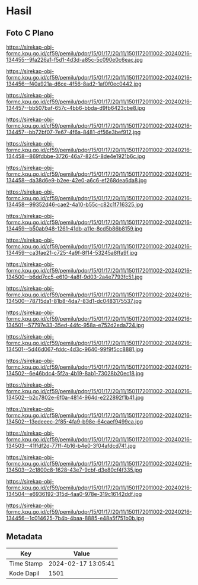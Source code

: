 # Hasil

## Foto C Plano

https://sirekap-obj-formc.kpu.go.id/cf59/pemilu/pdpr/15/01/17/20/11/1501172011002-20240216-134455--9fa226a1-f5d1-4d3d-a85c-5c090e0c6eac.jpg

https://sirekap-obj-formc.kpu.go.id/cf59/pemilu/pdpr/15/01/17/20/11/1501172011002-20240216-134456--f40a921a-d6ce-4f56-8ad2-1af0f0ec0442.jpg

https://sirekap-obj-formc.kpu.go.id/cf59/pemilu/pdpr/15/01/17/20/11/1501172011002-20240216-134457--bb507baf-657c-4bb6-bbda-d9fb6423cbe8.jpg

https://sirekap-obj-formc.kpu.go.id/cf59/pemilu/pdpr/15/01/17/20/11/1501172011002-20240216-134457--bb72bf07-7e67-4f6a-8481-df56e3bef912.jpg

https://sirekap-obj-formc.kpu.go.id/cf59/pemilu/pdpr/15/01/17/20/11/1501172011002-20240216-134458--869fdbbe-3726-46a7-8245-8de4e1921b6c.jpg

https://sirekap-obj-formc.kpu.go.id/cf59/pemilu/pdpr/15/01/17/20/11/1501172011002-20240216-134458--da38d6e9-b2ee-42e0-a6c6-ef268dea6da8.jpg

https://sirekap-obj-formc.kpu.go.id/cf59/pemilu/pdpr/15/01/17/20/11/1501172011002-20240216-134458--99352d46-cae2-4a10-b55c-c82c1f716325.jpg

https://sirekap-obj-formc.kpu.go.id/cf59/pemilu/pdpr/15/01/17/20/11/1501172011002-20240216-134459--b50ab948-1261-41db-a11e-8cd5b86b8159.jpg

https://sirekap-obj-formc.kpu.go.id/cf59/pemilu/pdpr/15/01/17/20/11/1501172011002-20240216-134459--ca3fae21-c725-4a9f-8f14-53245a8ffa9f.jpg

https://sirekap-obj-formc.kpu.go.id/cf59/pemilu/pdpr/15/01/17/20/11/1501172011002-20240216-134500--b6dd7cc5-e610-4a8f-9d03-2a4e7793fc51.jpg

https://sirekap-obj-formc.kpu.go.id/cf59/pemilu/pdpr/15/01/17/20/11/1501172011002-20240216-134500--78715da1-81b8-4da7-83d1-dc0483175537.jpg

https://sirekap-obj-formc.kpu.go.id/cf59/pemilu/pdpr/15/01/17/20/11/1501172011002-20240216-134501--57797e33-35ed-44fc-958a-e752d2eda724.jpg

https://sirekap-obj-formc.kpu.go.id/cf59/pemilu/pdpr/15/01/17/20/11/1501172011002-20240216-134501--5d46d067-fddc-4d3c-9640-99f9f5cc8881.jpg

https://sirekap-obj-formc.kpu.go.id/cf59/pemilu/pdpr/15/01/17/20/11/1501172011002-20240216-134502--6e46bdc4-5f2a-4b19-8ab1-73028b20ec18.jpg

https://sirekap-obj-formc.kpu.go.id/cf59/pemilu/pdpr/15/01/17/20/11/1501172011002-20240216-134502--b2c7802e-6f0a-4814-964d-e222892f1b41.jpg

https://sirekap-obj-formc.kpu.go.id/cf59/pemilu/pdpr/15/01/17/20/11/1501172011002-20240216-134502--13edeeec-2f85-4fa9-b98e-64caef9499ca.jpg

https://sirekap-obj-formc.kpu.go.id/cf59/pemilu/pdpr/15/01/17/20/11/1501172011002-20240216-134503--41ffdf2d-77ff-4b16-b4e0-3f04afdcd741.jpg

https://sirekap-obj-formc.kpu.go.id/cf59/pemilu/pdpr/15/01/17/20/11/1501172011002-20240216-134503--2c1800c8-1628-43e7-9cbf-d3e80cf4f335.jpg

https://sirekap-obj-formc.kpu.go.id/cf59/pemilu/pdpr/15/01/17/20/11/1501172011002-20240216-134504--e6936192-315d-4aa0-978e-319c16142ddf.jpg

https://sirekap-obj-formc.kpu.go.id/cf59/pemilu/pdpr/15/01/17/20/11/1501172011002-20240216-134456--1c014625-7b4b-4baa-8885-e48a5f751b0b.jpg


## Metadata

| Key        | Value               |
| ---------- | ------------------- |
| Time Stamp | 2024-02-17 13:05:41 |
| Kode Dapil | 1501                |



